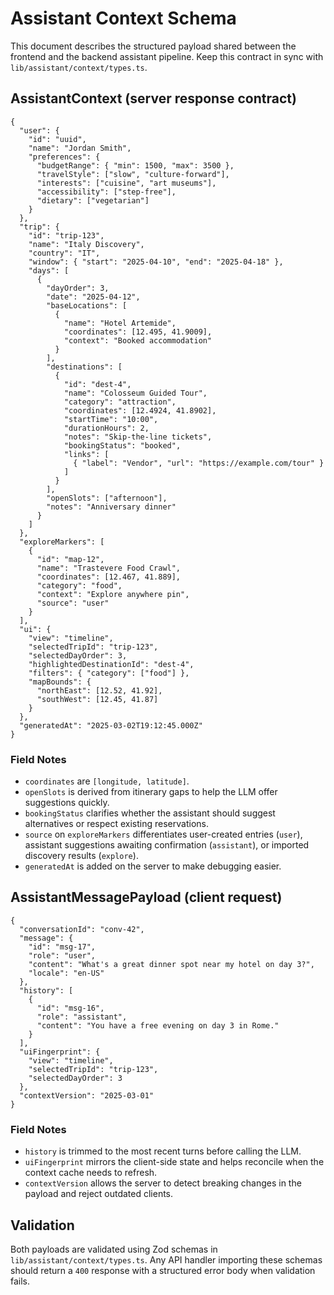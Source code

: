 # Assistant Context Schema

This document describes the structured payload shared between the frontend and the backend assistant pipeline. Keep this contract in sync with `lib/assistant/context/types.ts`.

## AssistantContext (server response contract)

```jsonc
{
  "user": {
    "id": "uuid",
    "name": "Jordan Smith",
    "preferences": {
      "budgetRange": { "min": 1500, "max": 3500 },
      "travelStyle": ["slow", "culture-forward"],
      "interests": ["cuisine", "art museums"],
      "accessibility": ["step-free"],
      "dietary": ["vegetarian"]
    }
  },
  "trip": {
    "id": "trip-123",
    "name": "Italy Discovery",
    "country": "IT",
    "window": { "start": "2025-04-10", "end": "2025-04-18" },
    "days": [
      {
        "dayOrder": 3,
        "date": "2025-04-12",
        "baseLocations": [
          {
            "name": "Hotel Artemide",
            "coordinates": [12.495, 41.9009],
            "context": "Booked accommodation"
          }
        ],
        "destinations": [
          {
            "id": "dest-4",
            "name": "Colosseum Guided Tour",
            "category": "attraction",
            "coordinates": [12.4924, 41.8902],
            "startTime": "10:00",
            "durationHours": 2,
            "notes": "Skip-the-line tickets",
            "bookingStatus": "booked",
            "links": [
              { "label": "Vendor", "url": "https://example.com/tour" }
            ]
          }
        ],
        "openSlots": ["afternoon"],
        "notes": "Anniversary dinner"
      }
    ]
  },
  "exploreMarkers": [
    {
      "id": "map-12",
      "name": "Trastevere Food Crawl",
      "coordinates": [12.467, 41.889],
      "category": "food",
      "context": "Explore anywhere pin",
      "source": "user"
    }
  ],
  "ui": {
    "view": "timeline",
    "selectedTripId": "trip-123",
    "selectedDayOrder": 3,
    "highlightedDestinationId": "dest-4",
    "filters": { "category": ["food"] },
    "mapBounds": {
      "northEast": [12.52, 41.92],
      "southWest": [12.45, 41.87]
    }
  },
  "generatedAt": "2025-03-02T19:12:45.000Z"
}
```

### Field Notes
- `coordinates` are `[longitude, latitude]`.
- `openSlots` is derived from itinerary gaps to help the LLM offer suggestions quickly.
- `bookingStatus` clarifies whether the assistant should suggest alternatives or respect existing reservations.
- `source` on `exploreMarkers` differentiates user-created entries (`user`), assistant suggestions awaiting confirmation (`assistant`), or imported discovery results (`explore`).
- `generatedAt` is added on the server to make debugging easier.

## AssistantMessagePayload (client request)

```jsonc
{
  "conversationId": "conv-42",
  "message": {
    "id": "msg-17",
    "role": "user",
    "content": "What's a great dinner spot near my hotel on day 3?",
    "locale": "en-US"
  },
  "history": [
    {
      "id": "msg-16",
      "role": "assistant",
      "content": "You have a free evening on day 3 in Rome."
    }
  ],
  "uiFingerprint": {
    "view": "timeline",
    "selectedTripId": "trip-123",
    "selectedDayOrder": 3
  },
  "contextVersion": "2025-03-01"
}
```

### Field Notes
- `history` is trimmed to the most recent turns before calling the LLM.
- `uiFingerprint` mirrors the client-side state and helps reconcile when the context cache needs to refresh.
- `contextVersion` allows the server to detect breaking changes in the payload and reject outdated clients.

## Validation

Both payloads are validated using Zod schemas in `lib/assistant/context/types.ts`. Any API handler importing these schemas should return a `400` response with a structured error body when validation fails.
